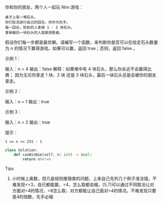 你和你的朋友，两个人一起玩 Nim 游戏：

    桌子上有一堆石头。
    你们轮流进行自己的回合，你作为先手。
    每一回合，轮到的人拿掉 1 - 3 块石头。
    拿掉最后一块石头的人就是获胜者。

假设你们每一步都是最优解。请编写一个函数，来判断你是否可以在给定石头数量为 n 的情况下赢得游戏。如果可以赢，返回 true；否则，返回 false 。

 

示例 1：

输入：n = 4
输出：false 
解释：如果堆中有 4 块石头，那么你永远不会赢得比赛；
     因为无论你拿走 1 块、2 块 还是 3 块石头，最后一块石头总是会被你的朋友拿走。

示例 2：

输入：n = 1
输出：true

示例 3：

输入：n = 2
输出：true

 

提示：

    1 <= n <= 231 - 1



```python
class Solution:
    def canWinNim(self, n: int) -> bool:
        return n%4!=0
```



Tips

1. 小时候上奥数，但凡是规则推理类的问题，上来自己先列几个例子准没错。不难发现<=3，自已都能赢，=4，怎么取都会输，[5,7]可以通过不同取法让对方面对=4的情况，=8怎么取，对方都能让自己面对=4的情况。不难发现只要是4的倍数，先手必输